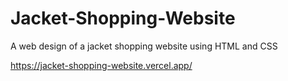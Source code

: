 # Jacket-Shopping-Website
A web design of a jacket shopping website using HTML and CSS

https://jacket-shopping-website.vercel.app/
